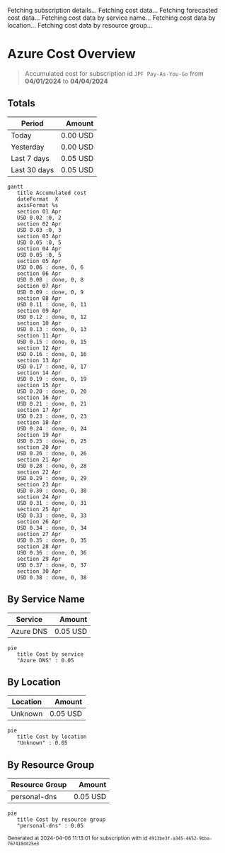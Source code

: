 Fetching subscription details...
Fetching cost data...
Fetching forecasted cost data...
Fetching cost data by service name...
Fetching cost data by location...
Fetching cost data by resource group...
# Azure Cost Overview

> Accumulated cost for subscription id `JPF Pay-As-You-Go` from **04/01/2024** to **04/04/2024**

## Totals

|Period|Amount|
|---|---:|
|Today|0.00 USD|
|Yesterday|0.00 USD|
|Last 7 days|0.05 USD|
|Last 30 days|0.05 USD|

```mermaid
gantt
   title Accumulated cost
   dateFormat  X
   axisFormat %s
   section 01 Apr
   USD 0.02 :0, 2
   section 02 Apr
   USD 0.03 :0, 3
   section 03 Apr
   USD 0.05 :0, 5
   section 04 Apr
   USD 0.05 :0, 5
   section 05 Apr
   USD 0.06 : done, 0, 6
   section 06 Apr
   USD 0.08 : done, 0, 8
   section 07 Apr
   USD 0.09 : done, 0, 9
   section 08 Apr
   USD 0.11 : done, 0, 11
   section 09 Apr
   USD 0.12 : done, 0, 12
   section 10 Apr
   USD 0.13 : done, 0, 13
   section 11 Apr
   USD 0.15 : done, 0, 15
   section 12 Apr
   USD 0.16 : done, 0, 16
   section 13 Apr
   USD 0.17 : done, 0, 17
   section 14 Apr
   USD 0.19 : done, 0, 19
   section 15 Apr
   USD 0.20 : done, 0, 20
   section 16 Apr
   USD 0.21 : done, 0, 21
   section 17 Apr
   USD 0.23 : done, 0, 23
   section 18 Apr
   USD 0.24 : done, 0, 24
   section 19 Apr
   USD 0.25 : done, 0, 25
   section 20 Apr
   USD 0.26 : done, 0, 26
   section 21 Apr
   USD 0.28 : done, 0, 28
   section 22 Apr
   USD 0.29 : done, 0, 29
   section 23 Apr
   USD 0.30 : done, 0, 30
   section 24 Apr
   USD 0.31 : done, 0, 31
   section 25 Apr
   USD 0.33 : done, 0, 33
   section 26 Apr
   USD 0.34 : done, 0, 34
   section 27 Apr
   USD 0.35 : done, 0, 35
   section 28 Apr
   USD 0.36 : done, 0, 36
   section 29 Apr
   USD 0.37 : done, 0, 37
   section 30 Apr
   USD 0.38 : done, 0, 38
```

## By Service Name

|Service|Amount|
|---|---:|
|Azure DNS|0.05 USD|

```mermaid
pie
   title Cost by service
   "Azure DNS" : 0.05
```

## By Location

|Location|Amount|
|---|---:|
|Unknown|0.05 USD|

```mermaid
pie
   title Cost by location
   "Unknown" : 0.05
```

## By Resource Group

|Resource Group|Amount|
|---|---:|
|personal-dns|0.05 USD|

```mermaid
pie
   title Cost by resource group
   "personal-dns" : 0.05
```

<sup>Generated at 2024-04-06 11:13:01 for subscription with id `4913be3f-a345-4652-9bba-767418dd25e3`</sup>
